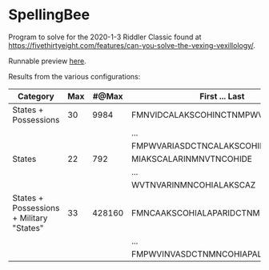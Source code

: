 # SpellingBee

Program to solve for the 2020-1-3 Riddler Classic found at https://fivethirtyeight.com/features/can-you-solve-the-vexing-vexillology/.

Runnable preview [here](http://htmlpreview.github.io/?https://github.com/nasderidaq/spellingBee/blob/master/spellingBee.html).

Results from the various configurations:

| Category                                 | Max |  #@Max | First ... Last                     |
|------------------------------------------|-----|--------|------------------------------------|
| States + Possessions                     |  30 |   9984 | FMNVIDCALAKSCOHINCTNMPWVARIASDE    |
|                                          |     |        | ...                                |
|                                          |     |        | FMPWVARIASDCTNCALAKSCOHINMNVIDE    |
| States                                   |  22 |    792 | MIAKSCALARINMNVTNCOHIDE            |
|                                          |     |        | ...                                |
|                                          |     |        | WVTNVARINMNCOHIALAKSCAZ            |
| States + Possessions + Military "States" |  33 | 428160 | FMNCAAKSCOHIALAPARIDCTNMPWVINVASDE |
|                                          |     |        | ...                                |
|                                          |     |        | FMPWVINVASDCTNMNCOHIAPALAKSCAARIDE |
